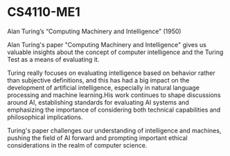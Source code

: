 # CS4110-ME1
Alan Turing’s “Computing Machinery and Intelligence” (1950)

Alan Turing's paper "Computing Machinery and Intelligence" gives us  valuable insights about the concept of computer intelligence and the Turing Test as a means of evaluating it. 

Turing really focuses on evaluating intelligence based on behavior rather than subjective definitions, and this has had a big impact on the development of artificial intelligence, especially in natural language processing and machine learning.His work continues to shape discussions around AI, establishing standards for evaluating AI systems and emphasizing the importance of considering both technical capabilities and philosophical implications. 

Turing's paper challenges our understanding of intelligence and machines, pushing the field of AI forward and prompting important ethical considerations in the realm of computer science.
